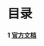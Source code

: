 
# 目录

#### 1 [官方文档](https://github.com/Sev-Night/source-code-reading/tree/main/SpringBoot/documentation)
